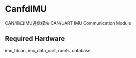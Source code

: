 # CanfdIMU

CAN/串口IMU通信模块 CAN/UART IMU Communication Module

## Required Hardware

imu_fdcan, imu_data_uart, ramfs, database
